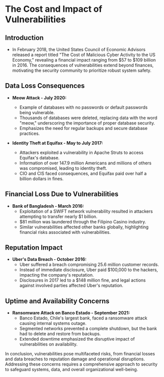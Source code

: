 # The Cost and Impact of Vulnerabilities

## Introduction
- In February 2018, the United States Council of Economic Advisors released a report titled "The Cost of Malicious Cyber Activity to the US Economy," revealing a financial impact ranging from $57 to $109 billion in 2016. The consequences of vulnerabilities extend beyond finances, motivating the security community to prioritize robust system safety.

## Data Loss Consequences
- **Meow Attack - July 2020:**
	- Example of databases with no passwords or default passwords being vulnerable.
	- Thousands of databases were deleted, replacing data with the word "meow," underscoring the importance of proper database security.
	- Emphasizes the need for regular backups and secure database practices.

- **Identity Theft at Equifax - May to July 2017:**
	- Attackers exploited a vulnerability in Apache Struts to access Equifax's database.
	- Information of over 147.9 million Americans and millions of others was compromised, leading to identity theft.
	- CIO and CIS faced consequences, and Equifax paid over half a billion dollars in fines.

## Financial Loss Due to Vulnerabilities
- **Bank of Bangladesh - March 2016:**
	- Exploitation of a SWIFT network vulnerability resulted in attackers attempting to transfer nearly $1 billion.
	- $81 million was laundered through the Filipino Casino industry.
	- Similar vulnerabilities affected other banks globally, highlighting financial risks associated with vulnerabilities.

## Reputation Impact
- **Uber's Data Breach - October 2016:**
	- Uber suffered a breach compromising 25.6 million customer records.
	- Instead of immediate disclosure, Uber paid $100,000 to the hackers, impacting the company's reputation.
	- Disclosures in 2017 led to a $148 million fine, and legal actions against involved parties affected Uber's reputation.

## Uptime and Availability Concerns
- **Ransomware Attack on Banco Estado - September 2021:**
	- Banco Estado, Chile's largest bank, faced a ransomware attack causing internal systems outage.
	- Segmented networks prevented a complete shutdown, but the bank had to delete and restore from backups.
	- Extended downtime emphasized the disruptive impact of vulnerabilities on availability.

In conclusion, vulnerabilities pose multifaceted risks, from financial losses and data breaches to reputation damage and operational disruptions. Addressing these concerns requires a comprehensive approach to security to safeguard systems, data, and overall organizational well-being.
